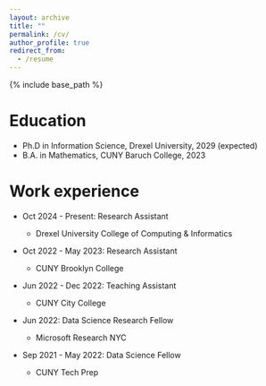 ```yaml
---
layout: archive
title: ""
permalink: /cv/
author_profile: true
redirect_from:
  - /resume
---
```


{% include base_path %}

Education
======
* Ph.D in Information Science, Drexel University, 2029 (expected)
* B.A. in Mathematics, CUNY Baruch College, 2023

Work experience
======
* Oct 2024 - Present: Research Assistant
  * Drexel University College of Computing & Informatics

* Oct 2022 - May 2023: Research Assistant
  * CUNY Brooklyn College

* Jun 2022 - Dec 2022: Teaching Assistant
  * CUNY City College

* Jun 2022: Data Science Research Fellow
  * Microsoft Research NYC

* Sep 2021 - May 2022: Data Science Fellow
  * CUNY Tech Prep


  


